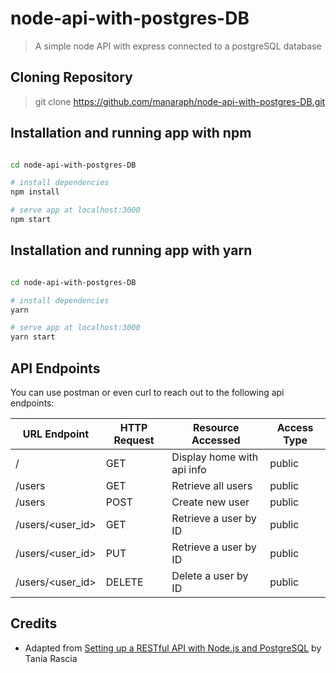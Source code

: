 # node-api-with-postgres-DB
> A simple node API with express connected to a postgreSQL database

## Cloning Repository
> git clone https://github.com/manaraph/node-api-with-postgres-DB.git

## Installation and running app with npm
``` bash

cd node-api-with-postgres-DB

# install dependencies
npm install 

# serve app at localhost:3000
npm start

```
## Installation and running app with yarn
``` bash

cd node-api-with-postgres-DB

# install dependencies
yarn 

# serve app at localhost:3000
yarn start

```
## API Endpoints
You can use postman or even curl to reach out to the following api endpoints:

URL Endpoint	|               HTTP Request   | Resource Accessed | Access Type|
----------------|-----------------|-------------|------------------
/   |      GET	| Display home with api info | public
/users   |      GET	| Retrieve all users| public
/users	  |     POST	| Create new user | public
/users/<user_id>            |  	GET	    | Retrieve a user by ID | public
/users/<user_id>            |  	PUT	    | Retrieve a user by ID | public
/users/<user_id>            |  	DELETE	    | Delete a user by ID | public

## Credits 
- Adapted from [Setting up a RESTful API with Node.js and PostgreSQL](https://blog.logrocket.com/setting-up-a-restful-api-with-node-js-and-postgresql-d96d6fc892d8) by Tania Rascia